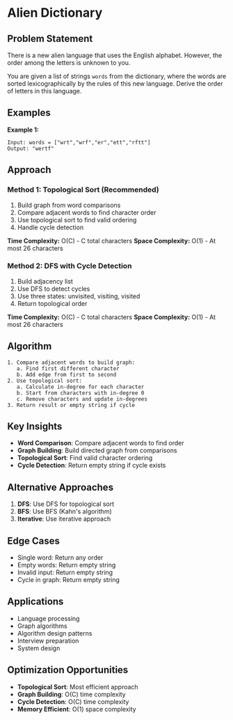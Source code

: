 # Alien Dictionary

## Problem Statement

There is a new alien language that uses the English alphabet. However, the order among the letters is unknown to you.

You are given a list of strings `words` from the dictionary, where the words are sorted lexicographically by the rules of this new language. Derive the order of letters in this language.

## Examples

**Example 1:**
```
Input: words = ["wrt","wrf","er","ett","rftt"]
Output: "wertf"
```

## Approach

### Method 1: Topological Sort (Recommended)
1. Build graph from word comparisons
2. Compare adjacent words to find character order
3. Use topological sort to find valid ordering
4. Handle cycle detection

**Time Complexity:** O(C) - C total characters
**Space Complexity:** O(1) - At most 26 characters

### Method 2: DFS with Cycle Detection
1. Build adjacency list
2. Use DFS to detect cycles
3. Use three states: unvisited, visiting, visited
4. Return topological order

**Time Complexity:** O(C) - C total characters
**Space Complexity:** O(1) - At most 26 characters

## Algorithm

```
1. Compare adjacent words to build graph:
   a. Find first different character
   b. Add edge from first to second
2. Use topological sort:
   a. Calculate in-degree for each character
   b. Start from characters with in-degree 0
   c. Remove characters and update in-degrees
3. Return result or empty string if cycle
```

## Key Insights

- **Word Comparison**: Compare adjacent words to find order
- **Graph Building**: Build directed graph from comparisons
- **Topological Sort**: Find valid character ordering
- **Cycle Detection**: Return empty string if cycle exists

## Alternative Approaches

1. **DFS**: Use DFS for topological sort
2. **BFS**: Use BFS (Kahn's algorithm)
3. **Iterative**: Use iterative approach

## Edge Cases

- Single word: Return any order
- Empty words: Return empty string
- Invalid input: Return empty string
- Cycle in graph: Return empty string

## Applications

- Language processing
- Graph algorithms
- Algorithm design patterns
- Interview preparation
- System design

## Optimization Opportunities

- **Topological Sort**: Most efficient approach
- **Graph Building**: O(C) time complexity
- **Cycle Detection**: O(C) time complexity
- **Memory Efficient**: O(1) space complexity
